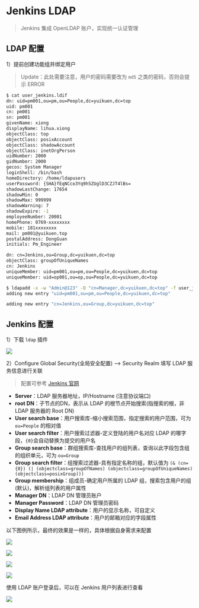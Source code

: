 # Jenkins LDAP

> Jenkins 集成 OpenLDAP 账户，实现统一认证管理

## LDAP 配置

1）提前创建功能组并绑定用户

> Update：此处需要注意，用户的密码需要改为 `md5` 之类的密码，否则会提示 ERROR

```bash
$ cat user_jenkins.ldif
dn: uid=pm001,ou=pm,ou=People,dc=yuikuen,dc=top
uid: pm001
cn: pm001
sn: pm001
givenName: xiong
displayName: lihua.xiong
objectClass: top
objectClass: posixAccount
objectClass: shadowAccount
objectClass: inetOrgPerson
uidNumber: 2000
gidNumber: 2000
gecos: System Manager
loginShell: /bin/bash
homeDirectory: /home/ldapusers
userPassword: {SHA}fEqNCco3Yq9h5ZUglD3CZJT4lBs=
shadowLastChange: 17654
shadowMin: 0
shadowMax: 999999
shadowWarning: 7
shadowExpire: -1
employeeNumber: 20001
homePhone: 0769-xxxxxxxx
mobile: 181xxxxxxxx
mail: pm001@yuikuen.top
postalAddress: DongGuan
initials: Pm_Engineer

dn: cn=Jenkins,ou=Group,dc=yuikuen,dc=top
objectClass: groupOfUniqueNames
cn: Jenkins
uniqueMember: uid=pm001,ou=pm,ou=People,dc=yuikuen,dc=top
uniqueMember: uid=op001,ou=op,ou=People,dc=yuikuen,dc=top
```

```bash
$ ldapadd -x -w "Admin@123" -D "cn=Manager,dc=yuikuen,dc=top" -f user_jenkins.ldif 
adding new entry "uid=pm001,ou=pm,ou=People,dc=yuikuen,dc=top"

adding new entry "cn=Jenkins,ou=Group,dc=yuikuen,dc=top"
```

## Jenkins 配置

1）下载 `ldap` 插件

![](https://yuikuen-1259273046.cos.ap-guangzhou.myqcloud.com/devops/20220802162053.png)

2）Configure Global Security(全局安全配置) --> Security Realm 填写 LDAP 服务信息进行关联

> 配置可参考 [Jenkins 官网](https://plugins.jenkins.io/ldap/)

- **Server**：LDAP 服务器地址，IP/Hostname (注意协议端口)
- **root DN**：子节点的DN，表示从 LDAP 的根节点开始搜索(指搜索的根，非 LDAP 服务器的 Root DN)
- **User search base**：用户搜索库-缩小搜索范围，指定搜索的用户范围，可为 `ou=People` 的相对值
- **User search filter**：用户搜索过滤器-定义登陆的用户名对应 LDAP 的哪字段，`{0}`会自动替换为提交的用户名
- **Group search base**：群组搜索库-查找用户的组列表，查询以此字段包含组的组织单元，可为 `ou=Group`
- **Group search filter**：组搜索过滤器-具有指定名称的组，默认值为 `(& (cn={0}) (| (objectclass=groupOfNames) (objectclass=groupOfUniqueNames) (objectclass=posixGroup)))`
- **Group membership**：组成员-确定用户所属的 LDAP 组，搜索包含用户的组(默认)，解析组列表的用户属性
- **Manager DN**：LDAP DN 管理员账户
- **Manager Password**：LDAP DN 管理员密码
- **Display Name LDAP attribute**：用户的显示名称，可自定义
- **Email Address LDAP attribute**：用户的邮箱对应的字段属性

以下图例所示，最终的效果是一样的，具体根据自身需求来配置

![](https://yuikuen-1259273046.cos.ap-guangzhou.myqcloud.com/devops/20220804140654.png)

![](https://yuikuen-1259273046.cos.ap-guangzhou.myqcloud.com/devops/20220804140734.png)

![](https://yuikuen-1259273046.cos.ap-guangzhou.myqcloud.com/devops/20220804140838.png)

![](https://yuikuen-1259273046.cos.ap-guangzhou.myqcloud.com/devops/20220804140903.png)

使用 LDAP 账户登录后，可以在 Jenkins 用户列表进行查看

![](https://yuikuen-1259273046.cos.ap-guangzhou.myqcloud.com/devops/20220804141147.png)

